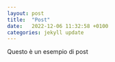 ```yaml
---
layout: post
title:  "Post"
date:   2022-12-06 11:32:58 +0100
categories: jekyll update
---
```

Questo è un esempio di post
